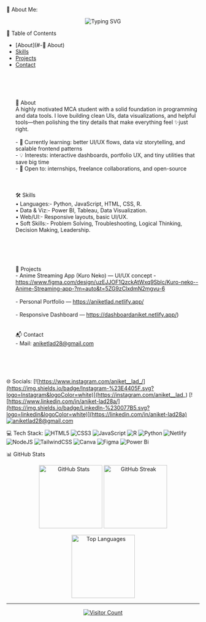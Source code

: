 💫 About Me:
<p align="center">
  <img src="https://readme-typing-svg.herokuapp.com?font=Fira+Code&size=26&duration=3000&pause=1000&color=0bf800&center=true&vCenter=true&width=500&lines=Hi+I'm+Aniket+Lad;Web+Developer;Data+Analyst;UI+UX+Developer" alt="Typing SVG" />
</p>

   📌 Table of Contents

- [About](#-👋 About)
- [Skills](#-skills)
- [Projects](#-projects)
- [Contact](#-contact)
<br></p><br><br><br><br>👋 About<br>A highly motivated MCA student with a solid foundation in programming and data tools. I love building clean UIs, data visualizations, and helpful tools—then polishing the tiny details that make everything feel ✨just right.<br><br>- 🌱 Currently learning: better UI/UX flows, data viz storytelling, and scalable frontend patterns  <br>- 💡 Interests: interactive dashboards, portfolio UX, and tiny utilities that save big time  <br>- 🤝 Open to: internships, freelance collaborations, and open-source<br><br><br><br>🛠 Skills<br> • Languages:- Python, JavaScript, HTML, CSS, R.  <br> • Data & Viz:- Power BI, Tableau, Data Visualization.  <br> • Web/UI:- Responsive layouts, basic UI/UX.  <br> • Soft Skills:- Problem Solving, Troubleshooting, Logical Thinking, Decision Making, Leadership.<br><br> <br><br><br><br>🚀 Projects<br>- Anime Streaming App (Kuro Neko) — UI/UX concept - https://www.figma.com/design/uzEJJOF1QzckAtWxq9Sblc/Kuro-neko--Anime-Streaming-app-?m=auto&t=5ZG9zClxdmN2mgvu-6  <br><br>- Personal Portfolio — https://aniketlad.netlify.app/  <br><br>- Responsive Dashboard — https://dashboardaniket.netlify.app/)<br><br><!--<br><p><br>  <img src="https://github-readme-stats.vercel.app/api?username=USERNAME&show_icons=true&hide_border=true" height="160"><br>  <img src="https://github-readme-streak-stats.herokuapp.com/?user=USERNAME&hide_border=true" height="160"><br></p><br>--><br>📬 Contact<br>- Mail: aniketlad28@gmail.com<br><br><br><br><br>


🌐 Socials:
[![https://www.instagram.com/aniket__lad_/](https://img.shields.io/badge/Instagram-%23E4405F.svg?logo=Instagram&logoColor=white)](https://instagram.com/aniket__lad_) [![https://www.linkedin.com/in/aniket-lad28a/](https://img.shields.io/badge/LinkedIn-%230077B5.svg?logo=linkedin&logoColor=white)](https://linkedin.com/in/aniket-lad28a) [![ aniketlad28@gmail.com](https://img.shields.io/badge/Email-D14836?logo=gmail&logoColor=white)](mailto:aniketlad28@gmail.com) 

💻 Tech Stack:
![HTML5](https://img.shields.io/badge/html5-%23E34F26.svg?style=plastic&logo=html5&logoColor=white) ![CSS3](https://img.shields.io/badge/css3-%231572B6.svg?style=plastic&logo=css3&logoColor=white) ![JavaScript](https://img.shields.io/badge/javascript-%23323330.svg?style=plastic&logo=javascript&logoColor=%23F7DF1E) ![R](https://img.shields.io/badge/r-%23276DC3.svg?style=plastic&logo=r&logoColor=white) ![Python](https://img.shields.io/badge/python-3670A0?style=plastic&logo=python&logoColor=ffdd54) ![Netlify](https://img.shields.io/badge/netlify-%23000000.svg?style=plastic&logo=netlify&logoColor=#00C7B7) ![NodeJS](https://img.shields.io/badge/node.js-6DA55F?style=plastic&logo=node.js&logoColor=white) ![TailwindCSS](https://img.shields.io/badge/tailwindcss-%2338B2AC.svg?style=plastic&logo=tailwind-css&logoColor=white) ![Canva](https://img.shields.io/badge/Canva-%2300C4CC.svg?style=plastic&logo=Canva&logoColor=white) ![Figma](https://img.shields.io/badge/figma-%23F24E1E.svg?style=plastic&logo=figma&logoColor=white) ![Power Bi](https://img.shields.io/badge/power_bi-F2C811?style=plastic&logo=powerbi&logoColor=black)


📊 GitHub Stats

<p align="center">
  <img src="https://github-readme-stats.vercel.app/api?username=The-Aniketlad&theme=nightowl&hide_border=false&include_all_commits=false&count_private=false" alt="GitHub Stats" height="165"/>
  <img src="https://nirzak-streak-stats.vercel.app/?user=The-Aniketlad&theme=nightowl&hide_border=false" alt="GitHub Streak" height="165"/>
</p>

<p align="center">
  <img src="https://github-readme-stats.vercel.app/api/top-langs/?username=The-Aniketlad&theme=nightowl&hide_border=false&include_all_commits=false&count_private=false&layout=compact" alt="Top Languages" height="165"/>
</p>

---

<p align="center">
  <a href="https://visitcount.itsvg.in">
    <img src="https://visitcount.itsvg.in/api?id=The-Aniketlad&icon=1&color=3" alt="Visitor Count"/>
  </a>
</p>
